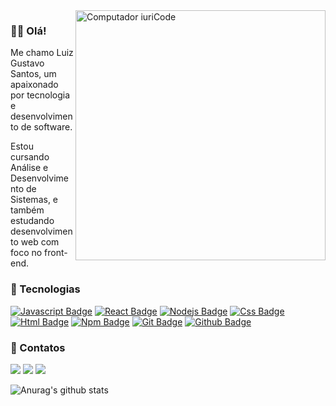 <img src="https://raw.githubusercontent.com/MicaelliMedeiros/micaellimedeiros/master/image/computer-illustration.png" min-width="400px" max-width="400px" width="400px" align="right" alt="Computador iuriCode"/>


### 👋🏿 Olá!
Me chamo Luiz Gustavo Santos, um apaixonado por tecnologia e desenvolvimento de software.

Estou cursando Análise e Desenvolvimento de Sistemas, e também estudando desenvolvimento web com foco no front-end.

### 🔨 Tecnologias

[![Javascript Badge](https://img.shields.io/badge/-Javascript-222?style=flat-square&logo=Javascript&logoColor=#F7DF1E&link=https://github.com/luiz-gustavo0)](https://github.com/luiz-gustavo0)
[![React Badge](https://img.shields.io/badge/-React-222?style=flat-square&logo=React&logoColor=#61DAFB&link=https://github.com/luiz-gustavo0)](https://github.com/luiz-gustavo0)
[![Nodejs Badge](https://img.shields.io/badge/-Nodejs-222?style=flat-square&logo=Node.js&logoColor=#61DAFB&link=https://github.com/luiz-gustavo0)](https://github.com/luiz-gustavo0)
[![Css Badge](https://img.shields.io/badge/-Css3-blue?style=flat-square&logo=Css3&logoColor=white&link=https://github.com/luiz-gustavo0)](https://github.com/luiz-gustavo0)
[![Html Badge](https://img.shields.io/badge/-Html5-orange?style=flat-square&logo=html5&logoColor=white&link=https://github.com/luiz-gustavo0)](https://github.com/luiz-gustavo0)
[![Npm Badge](https://img.shields.io/badge/-Npm-000?style=flat-square&logo=npm&logoColor=#CB3837&link=https://github.com/luiz-gustavo0)](https://github.com/luiz-gustavo0)
[![Git Badge](https://img.shields.io/badge/-Git-000?style=flat-square&logo=Git&logoColor=#F05032&link=https://github.com/luiz-gustavo0)](https://github.com/luiz-gustavo0)
[![Github Badge](https://img.shields.io/badge/-Github-000?style=flat-square&logo=Github&logoColor=white&link=https://github.com/luiz-gustavo0)](https://github.com/luiz-gustavo0)

### 💌 Contatos

<p align="left">
  <a href="mailto:santosluizgustavo101@gmail.com" alt="Gmail">
  <img src="https://img.shields.io/badge/-Gmail-FF0000?style=flat-square&labelColor=FF0000&logo=gmail&logoColor=white&link=santosluizgustavo101@gmail.com" /></a>

  <a href="https://www.linkedin.com/in/luiz-gustavo0/" alt="Linkedin">
  <img src="https://img.shields.io/badge/-Linkedin-0e76a8?style=flat-square&logo=Linkedin&logoColor=white&link=https://www.linkedin.com/in/luiz-gustavo0/" /></a>

  <a href="https://api.whatsapp.com/send?phone=5535998787436" alt="WhatsApp">
  <img src="https://img.shields.io/badge/-WhatsApp-25d366?style=flat-square&labelColor=25d366&logo=whatsapp&logoColor=white&link=API-DO-SEU-WHATSAPP"/></a>
  
</p> 

![Anurag's github stats](https://github-readme-stats.vercel.app/api?username=luiz-gustavo0&theme=dark&show_icons=true)



